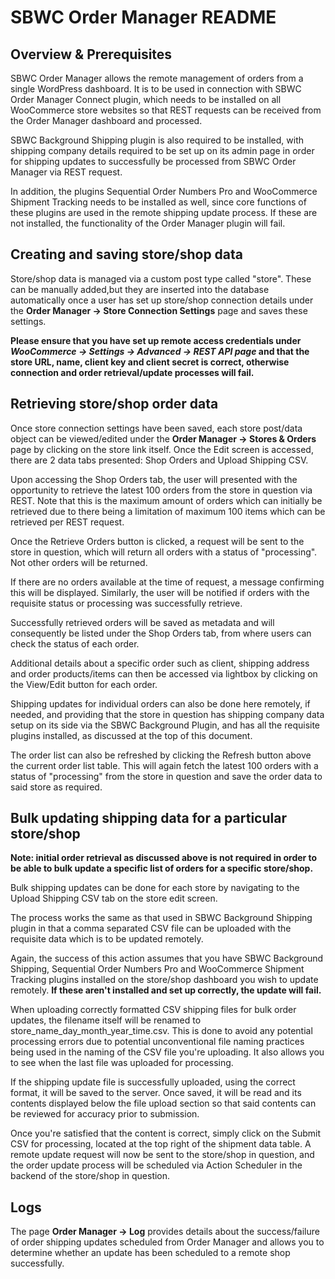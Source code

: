 # SBWC Order Manager README

## Overview & Prerequisites

SBWC Order Manager allows the remote management of orders from a single WordPress dashboard. It is to be used in connection with SBWC Order Manager Connect plugin, which needs to be installed on all WooCommerce store websites so that REST requests can be received from the Order Manager dashboard and processed. 

SBWC Background Shipping plugin is also required to be installed, with shipping company details required to be set up on its admin page in order for shipping updates to successfully be processed from SBWC Order Manager via REST request.

In addition, the plugins Sequential Order Numbers Pro and WooCommerce Shipment Tracking needs to be installed as well, since core functions of these plugins are used in the remote shipping update process. If these are not installed, the functionality of the Order Manager plugin will fail.

## Creating and saving store/shop data

Store/shop data is managed via a custom post type called "store". These can be manually added,but they are inserted into the database automatically once a user has set up store/shop connection details under the **Order Manager -> Store Connection Settings** page and saves these settings.

**Please ensure that you have set up remote access credentials under _WooCommerce -> Settings -> Advanced -> REST API page_ and that the store URL, name, client key and client secret is correct, otherwise connection and order retrieval/update processes will fail.**

## Retrieving store/shop order data

Once store connection settings have been saved, each store post/data object can be viewed/edited under the **Order Manager -> Stores & Orders** page by clicking on the store link itself. Once the Edit screen is accessed, there are 2 data tabs presented: Shop Orders and Upload Shipping CSV.

Upon accessing the Shop Orders tab, the user will presented with the opportunity to retrieve the latest 100 orders from the store in question via REST. Note that this is the maximum amount of orders which can initially be retrieved due to there being a limitation of maximum 100 items which can be retrieved per REST request.

Once the Retrieve Orders button is clicked, a request will be sent to the store in question, which will return all orders with a status of "processing". Not other orders will be returned.

If there are no orders available at the time of request, a message confirming this will be displayed. Similarly, the user will be notified if orders with the requisite status or processing was successfully retrieve.

Successfully retrieved orders will be saved as metadata and will consequently be listed under the Shop Orders tab, from where users can check the status of each order. 

Additional details about a specific order such as client, shipping address and order products/items can then be accessed via lightbox by clicking on the View/Edit button for each order. 

Shipping updates for individual orders can also be done here remotely, if needed, and providing that the store in question has shipping company data setup on its side via the SBWC Background Plugin, and has all the requisite plugins installed, as discussed at the top of this document.

The order list can also be refreshed by clicking the Refresh button above the current order list table. This will again fetch the latest 100 orders with a status of "processing" from the store in question and save the order data to said store as required.

## Bulk updating shipping data for a particular store/shop

**Note: initial order retrieval as discussed above is not required in order to be able to bulk update a specific list of orders for a specific store/shop.**

Bulk shipping updates can be done for each store by navigating to the Upload Shipping CSV tab on the store edit screen.

The process works the same as that used in SBWC Background Shipping plugin in that a comma separated CSV file can be uploaded with the requisite data which is to be updated remotely.

Again, the success of this action assumes that you have SBWC Background Shipping, Sequential Order Numbers Pro and WooCommerce Shipment Tracking plugins installed on the store/shop dashboard you wish to update remotely. **If these aren't installed and set up correctly, the update will fail.**

When uploading correctly formatted CSV shipping files for bulk order updates, the filename itself will be renamed to store_name_day_month_year_time.csv. This is done to avoid any potential processing errors due to potential unconventional file naming practices being used in the naming of the CSV file you're uploading. It also allows you to see when the last file was uploaded for processing.

If the shipping update file is successfully uploaded, using the correct format, it will be saved to the server. Once saved, it will be read and its contents displayed below the file upload section so that said contents can be reviewed for accuracy prior to submission.

Once you're satisfied that the content is correct, simply click on the Submit CSV for processing, located at the top right of the shipment data table. A remote update request will now be sent to the store/shop in question, and the order update process will be scheduled via Action Scheduler in the
backend of the store/shop in question.

## Logs

The page **Order Manager -> Log** provides details about the success/failure of order shipping updates scheduled from Order Manager and allows you to determine whether an update has been scheduled to a remote shop successfully.

